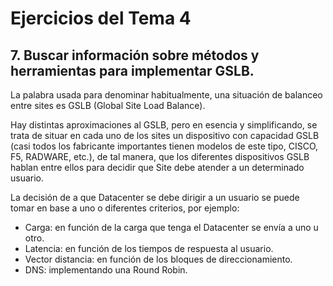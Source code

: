 # Ejercicios del Tema 4

## 7. Buscar información sobre métodos y herramientas para implementar GSLB.

La palabra usada para denominar habitualmente, una situación de balanceo entre sites es GSLB (Global Site Load Balance).

Hay distintas aproximaciones al GSLB, pero en esencia y simplificando, se trata de situar en cada uno de los sites un dispositivo con capacidad GSLB (casi todos los fabricante importantes tienen modelos de este tipo, CISCO, F5, RADWARE, etc.), de tal manera, que los diferentes dispositivos GSLB hablan entre ellos para decidir que Site debe atender a un determinado usuario.

La decisión de a que Datacenter se debe dirigir a un usuario se puede tomar en base a uno o diferentes criterios, por ejemplo:

- Carga: en función  de la carga que tenga el Datacenter se envía a uno u otro.
- Latencia: en función de los tiempos de respuesta al usuario.
- Vector distancia: en función de los bloques de direccionamiento.
- DNS: implementando una Round Robin.

